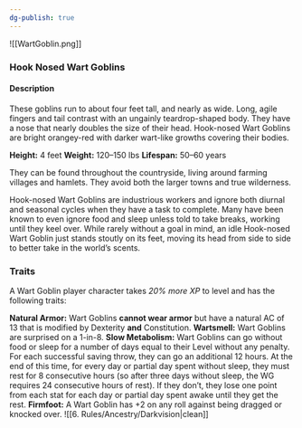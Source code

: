 ```yaml
---
dg-publish: true
---
```

![[WartGoblin.png]]
### Hook Nosed Wart Goblins

#### Description
These goblins run to about four feet tall, and nearly as wide. Long, agile fingers and tail contrast with an ungainly teardrop-shaped body. They have a nose that nearly doubles the size of their head. Hook-nosed Wart Goblins are bright orangey-red with darker wart-like growths covering their bodies. 

**Height:** 4 feet 
**Weight:** 120–150 lbs 
**Lifespan:** 50–60 years  

They can be found throughout the countryside, living around farming villages and hamlets. They avoid both the larger towns and true wilderness.

Hook-nosed Wart Goblins are industrious workers and ignore both diurnal and seasonal cycles when they have a task to complete. Many have been known to even ignore food and sleep unless told to take breaks, working until they keel over. While rarely without a goal in mind, an idle Hook-nosed Wart Goblin just stands stoutly on its feet, moving its head from side to side to better take in the world’s scents.

### Traits
A Wart Goblin player character takes *20% more XP* to level and has the following traits:

**Natural Armor:** Wart Goblins **cannot wear armor** but have a natural AC of 13 that is modified by Dexterity **and** Constitution.
**Wartsmell:** Wart Goblins are surprised on a 1-in-8.
**Slow Metabolism:** Wart Goblins can go without food or sleep for a number of days equal to their Level without any penalty. For each successful saving throw, they can go an additional 12 hours. At the end of this time, for every day or partial day spent without sleep, they must rest for 8 consecutive hours (so after three days without sleep, the WG requires 24 consecutive hours of rest). If they don’t, they lose one point from each stat for each day or partial day spent awake until they get the rest. 
**Firmfoot:** A Wart Goblin has +2 on any roll against being dragged or knocked over.
![[6. Rules/Ancestry/Darkvision|clean]]